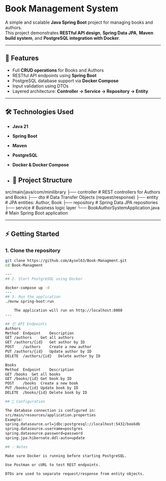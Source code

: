# Book Management System

A simple and scalable **Java Spring Boot** project for managing books and authors.  
This project demonstrates **RESTful API design**, **Spring Data JPA**, **Maven build system**, and **PostgreSQL integration with Docker**.

---

## 🚀 Features

- Full **CRUD operations** for Books and Authors
- RESTful API endpoints using **Spring Boot**
- PostgreSQL database support via **Docker Compose**
- Input validation using DTOs
- Layered architecture: **Controller → Service → Repository → Entity**


---

## 🛠 Technologies Used

- **Java 21**
- **Spring Boot**
- **Maven**
- **PostgreSQL**
- **Docker & Docker Compose**

- ## 📁 Project Structure

src/main/java/com/minilibrary
├── controller # REST controllers for Authors and Books
├── dto # Data Transfer Objects (request/response)
├── entity # JPA entities: Author, Book
├── repository # Spring Data JPA repositories
├── service # Business logic layer
└── BookAuthorSystemApplication.java # Main Spring Boot application

---

## ⚡ Getting Started

### 1. Clone the repository

```bash
git clone https://github.com/Aysel63/Book-Managment.git
cd Book-Managment

---
## 2. Start PostgreSQL using Docker

docker-compose up -d
---
## 3. Run the application
./mvnw spring-boot:run

    The application will run on http://localhost:8080
---

## 📦 API Endpoints
Authors
Method	Endpoint	Description
GET	/authors	Get all authors
GET	/authors/{id}	Get author by ID
POST	/authors	Create a new author
PUT	/authors/{id}	Update author by ID
DELETE	/authors/{id}	Delete author by ID

Books
Method	Endpoint	Description
GET	/books	Get all books
GET	/books/{id}	Get book by ID
POST	/books	Create a new book
PUT	/books/{id}	Update book by ID
DELETE	/books/{id}	Delete book by ID

## 🔧 Configuration

The database connection is configured in:
src/main/resources/application.properties
Example:
spring.datasource.url=jdbc:postgresql://localhost:5432/bookdb
spring.datasource.username=postgres
spring.datasource.password=password
spring.jpa.hibernate.ddl-auto=update

## 💡 Notes

Make sure Docker is running before starting PostgreSQL.

Use Postman or cURL to test REST endpoints.

DTOs are used to separate request/response from entity objects.



